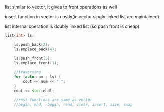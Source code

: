 list similar to vector, it gives to front operations as well

insert function in vector is costly(in vector singly linked list are maintained)

list internal operation is doubly linked list (so push front is cheap)

```cpp
list<int> ls;

    ls.push_back(2);
    ls.emplace_back(4);

    ls.push_front(5);
    ls.emplace_front(1);
    
    //traversing 
    for (auto num : ls) {
        cout << num << " ";
    }
    cout << std::endl;

    //rest functions are same as vector
    //begin, end, rbegin, rend, clear, insert, size, swap
```